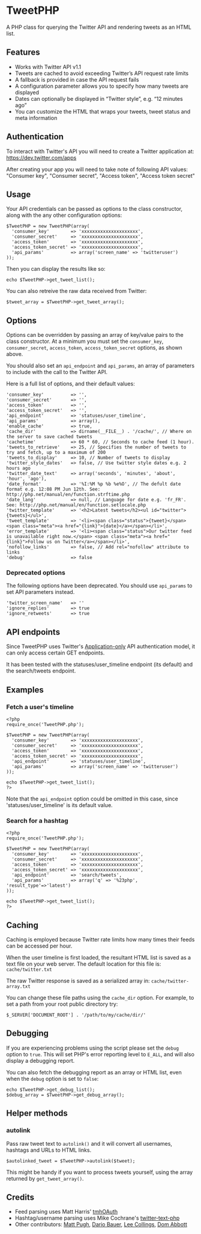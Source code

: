 # TweetPHP

A PHP class for querying the Twitter API and rendering tweets as an HTML list.

## Features

- Works with Twitter API v1.1
- Tweets are cached to avoid exceeding Twitter’s API request rate limits
- A fallback is provided in case the API request fails
- A configuration parameter allows you to specify how many tweets are displayed
- Dates can optionally be displayed in “Twitter style”, e.g. “12 minutes ago”
- You can customize the HTML that wraps your tweets, tweet status and meta information

## Authentication

To interact with Twitter's API you will need to create a Twitter application at: https://dev.twitter.com/apps

After creating your app you will need to take note of following API values: "Consumer key", "Consumer secret", "Access token", "Access token secret"

## Usage

Your API credentials can be passed as options to the class constructor, along with the any other configuration options:

    $TweetPHP = new TweetPHP(array(
      'consumer_key'        => 'xxxxxxxxxxxxxxxxxxxxx',
      'consumer_secret'     => 'xxxxxxxxxxxxxxxxxxxxx',
      'access_token'        => 'xxxxxxxxxxxxxxxxxxxxx',
      'access_token_secret' => 'xxxxxxxxxxxxxxxxxxxxx',
      'api_params'          => array('screen_name' => 'twitteruser')
    ));

Then you can display the results like so:

    echo $TweetPHP->get_tweet_list();

You can also retreive the raw data received from Twitter:

    $tweet_array = $TweetPHP->get_tweet_array();

## Options

Options can be overridden by passing an array of key/value pairs to the class constructor. At a minimum you must set the `consumer_key`, `consumer_secret`, `access_token`, `access_token_secret` options, as shown above.

You should also set an `api_endpoint` and `api_params`, an array of parameters to include with the call to the Twitter API.

Here is a full list of options, and their default values:

    'consumer_key'          => '',
    'consumer_secret'       => '',
    'access_token'          => '',
    'access_token_secret'   => '',
    'api_endpoint'          => 'statuses/user_timeline',
    'api_params'            => array(),
    'enable_cache'          => true,
    'cache_dir'             => dirname(__FILE__) . '/cache/', // Where on the server to save cached tweets
    'cachetime'             => 60 * 60, // Seconds to cache feed (1 hour).
    'tweets_to_retrieve'    => 25, // Specifies the number of tweets to try and fetch, up to a maximum of 200
    'tweets_to_display'     => 10, // Number of tweets to display
    'twitter_style_dates'   => false, // Use twitter style dates e.g. 2 hours ago
    'twitter_date_text'     => array('seconds', 'minutes', 'about', 'hour', 'ago'),
    'date_format'           => '%I:%M %p %b %e%O', // The defult date format e.g. 12:08 PM Jun 12th. See: http://php.net/manual/en/function.strftime.php
    'date_lang'             => null, // Language for date e.g. 'fr_FR'. See: http://php.net/manual/en/function.setlocale.php
    'twitter_template'      => '<h2>Latest tweets</h2><ul id="twitter">{tweets}</ul>',
    'tweet_template'        => '<li><span class="status">{tweet}</span><span class="meta"><a href="{link}">{date}</a></span></li>',
    'error_template'        => '<li><span class="status">Our twitter feed is unavailable right now.</span> <span class="meta"><a href="{link}">Follow us on Twitter</a></span></li>',
    'nofollow_links'        => false, // Add rel="nofollow" attribute to links
    'debug'                 => false

### Deprecated options

The following options have been deprecated. You should use `api_params` to set API parameters instead.

    'twitter_screen_name'   => ''
    'ignore_replies'        => true
    'ignore_retweets'       => true

## API endpoints

Since TweetPHP uses Twitter's [Application-only](https://developer.twitter.com/en/docs/basics/authentication/overview/application-only) API authentication model, it can only access certain GET endpoints.

It has been tested with the statuses/user_timeline endpoint (its default) and the search/tweets endpoint.

## Examples

### Fetch a user's timeline
    
    <?php
    require_once('TweetPHP.php');
    
    $TweetPHP = new TweetPHP(array(
      'consumer_key'        => 'xxxxxxxxxxxxxxxxxxxxx',
      'consumer_secret'     => 'xxxxxxxxxxxxxxxxxxxxx',
      'access_token'        => 'xxxxxxxxxxxxxxxxxxxxx',
      'access_token_secret' => 'xxxxxxxxxxxxxxxxxxxxx',
      'api_endpoint'        => 'statuses/user_timeline',
      'api_params'          => array('screen_name' => 'twitteruser')
    ));
    
    echo $TweetPHP->get_tweet_list(); 
    ?>

Note that the `api_endpoint` option could be omitted in this case, since 'statuses/user_timeline' is its default value. 

### Search for a hashtag

    <?php
    require_once('TweetPHP.php');
    
    $TweetPHP = new TweetPHP(array(
      'consumer_key'        => 'xxxxxxxxxxxxxxxxxxxxx',
      'consumer_secret'     => 'xxxxxxxxxxxxxxxxxxxxx',
      'access_token'        => 'xxxxxxxxxxxxxxxxxxxxx',
      'access_token_secret' => 'xxxxxxxxxxxxxxxxxxxxx',
      'api_endpoint'        => 'search/tweets',
      'api_params'          => array('q' => '%23php', 'result_type'=>'latest')
    ));
    
    echo $TweetPHP->get_tweet_list(); 
    ?>

## Caching

Caching is employed because Twitter rate limits how many times their feeds can be accessed per hour.

When the user timeline is first loaded, the resultant HTML list is saved as a text file on your web server. The default location for this file is: `cache/twitter.txt`

The raw Twitter response is saved as a serialized array in: `cache/twitter-array.txt`

You can change these file paths using the `cache_dir` option. For example, to set a path from your root public directory try:

    $_SERVER['DOCUMENT_ROOT'] . '/path/to/my/cache/dir/'

## Debugging

If you are experiencing problems using the script please set the `debug` option to `true`. This will set PHP's error reporting level to `E_ALL`, and will also display a debugging report.

You can also fetch the debugging report as an array or HTML list, even when the `debug` option is set to `false`:

    echo $TweetPHP->get_debug_list();
    $debug_array = $TweetPHP->get_debug_array();

## Helper methods

### autolink

Pass raw tweet text to `autolink()` and  it will convert all usernames, hashtags and URLs to HTML links. 

    $autolinked_tweet = $TweetPHP->autolink($tweet);

This might be handy if you want to process tweets yourself, using the array returned by `get_tweet_array()`.

## Credits

- Feed parsing uses Matt Harris' [tmhOAuth](https://github.com/themattharris/tmhOAuth)
- Hashtag/username parsing uses Mike Cochrane's [twitter-text-php](https://github.com/mikenz/twitter-text-php)
- Other contributors: [Matt Pugh](https://github.com/mattpugh), [Dario Bauer](https://github.com/dariobauer), [Lee Collings](https://github.com/leecollings), [Dom Abbott](https://github.com/wcdom)
